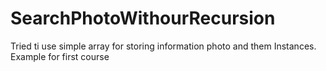 # SearchPhotoWithourRecursion

Tried ti use simple array for storing information photo and them 
Instances. Example for first course